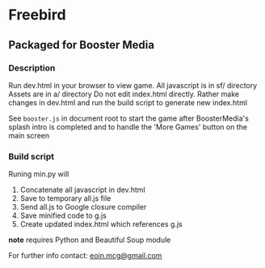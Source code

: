Freebird
========

## Packaged for Booster Media

### Description
Run dev.html in your browser to view game.
All javascript is in sf/ directory
Assets are in a/ directory
Do not edit index.html directly. Rather make changes in dev.html
and run the build script to generate new index.html

See `booster.js` in document root to start the game after BoosterMedia's 
splash intro is completed and to handle the 'More Games' button on the
main screen

### Build script
Runing min.py will

1. Concatenate all javascript in dev.html
2. Save to temporary all.js file
3. Send all.js to Google closure compiler
4. Save minified code to g.js
5. Create updated index.html which references g.js

**note** requires Python and Beautiful Soup module


For further info contact: eoin.mcg@gmail.com
